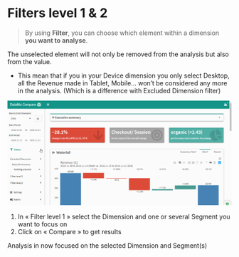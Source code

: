# Filters level 1 & 2

>By using **Filter**, you can choose which element within a dimension **you want to analyse**.

The unselected element will not only be removed from the analysis but also from the value.

* This mean that if you in your Device dimension you only select Desktop, all the Revenue made in Tablet, Mobile… won’t be considered any more in the analysis. (Which is a difference with Excluded Dimension filter)

![filters_level](images/filters-1-2.gif)

1. In « Filter level 1  » select the Dimension and one or several Segment you want to focus on
2. Click on « Compare » to get results

Analysis in now focused on the selected Dimension and Segment(s)
